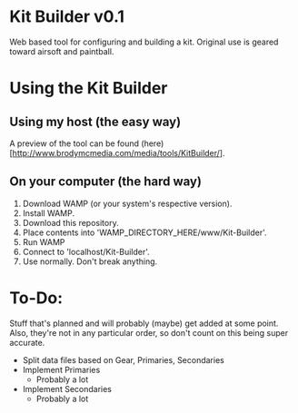 # Kit Builder v0.1
Web based tool for configuring and building a kit. Original use is geared toward airsoft and paintball.

# Using the Kit Builder
## Using my host (the easy way)
A preview of the tool can be found (here)[http://www.brodymcmedia.com/media/tools/KitBuilder/].

## On your computer (the hard way)
1. Download WAMP (or your system's respective version).
2. Install WAMP.
3. Download this repository.
4. Place contents into 'WAMP_DIRECTORY_HERE/www/Kit-Builder'.
5. Run WAMP
6. Connect to 'localhost/Kit-Builder'.
7. Use normally. Don't break anything.

# To-Do:
Stuff that's planned and will probably (maybe) get added at some point.
Also, they're not in any particular order, so don't count on this being super accurate.
* Split data files based on Gear, Primaries, Secondaries
* Implement Primaries
    * Probably a lot
* Implement Secondaries
    * Probably a lot
